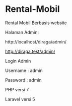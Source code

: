# Rental-Mobil
Rental Mobil Berbasis website

Halaman Admin:

http://localhost/diraga/admin/

http://diraga.test/admin/

Login Admin

Username : admin

Password : admin


PHP versi 7

Laravel versi 5
